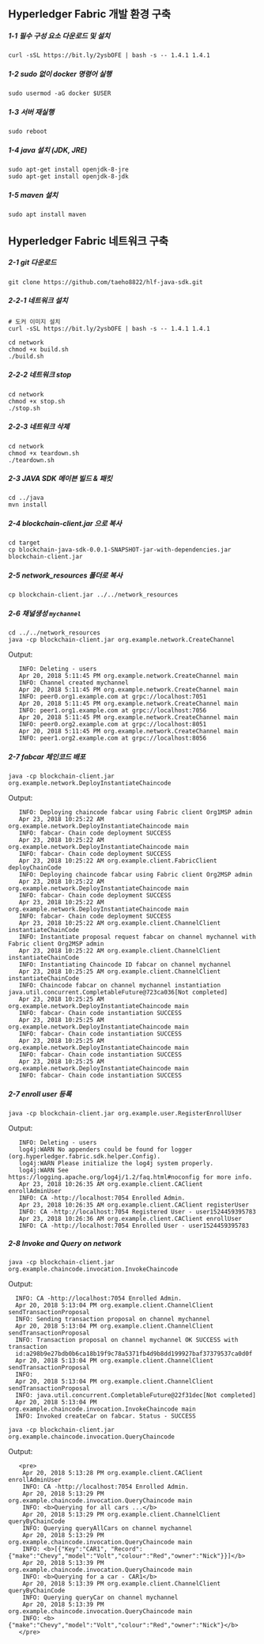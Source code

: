 
## Hyperledger Fabric 개발 환경 구축

##### 1-1 필수 구성 요소 다운로드 및 설치
  
```
curl -sSL https://bit.ly/2ysbOFE | bash -s -- 1.4.1 1.4.1
```
  
  
##### 1-2 sudo 없이 docker 명령어 실행  

```
sudo usermod -aG docker $USER
```
  
  
##### 1-3 서버 재실행  
    
```
sudo reboot
```
  

##### 1-4 java 설치 (JDK, JRE)  

```
sudo apt-get install openjdk-8-jre
sudo apt-get install openjdk-8-jdk
```

##### 1-5 maven 설치

```
sudo apt install maven
```
## Hyperledger Fabric 네트워크 구축

##### 2-1 git 다운로드


```
git clone https://github.com/taeho8822/hlf-java-sdk.git
```

##### 2-2-1 네트워크 설치 

```
# 도커 이미지 설치
curl -sSL https://bit.ly/2ysbOFE | bash -s -- 1.4.1 1.4.1

cd network
chmod +x build.sh
./build.sh
```

##### 2-2-2 네트워크 stop

```
cd network
chmod +x stop.sh
./stop.sh
```

##### 2-2-3 네트워크 삭제

```
cd network
chmod +x teardown.sh
./teardown.sh
```

##### 2-3 JAVA SDK 메이븐 빌드 & 패킷

```
cd ../java
mvn install
```

##### 2-4 blockchain-client.jar 으로 복사

```
cd target
cp blockchain-java-sdk-0.0.1-SNAPSHOT-jar-with-dependencies.jar blockchain-client.jar
```

##### 2-5 network_resources 폴더로 복사

```
cp blockchain-client.jar ../../network_resources
```

##### 2-6 채널생성 `mychannel`

```
cd ../../network_resources
java -cp blockchain-client.jar org.example.network.CreateChannel
```

Output:

```Apr 20, 2018 5:11:42 PM org.example.util.Util deleteDirectory
   INFO: Deleting - users
   Apr 20, 2018 5:11:45 PM org.example.network.CreateChannel main
   INFO: Channel created mychannel
   Apr 20, 2018 5:11:45 PM org.example.network.CreateChannel main
   INFO: peer0.org1.example.com at grpc://localhost:7051
   Apr 20, 2018 5:11:45 PM org.example.network.CreateChannel main
   INFO: peer1.org1.example.com at grpc://localhost:7056
   Apr 20, 2018 5:11:45 PM org.example.network.CreateChannel main
   INFO: peer0.org2.example.com at grpc://localhost:8051
   Apr 20, 2018 5:11:45 PM org.example.network.CreateChannel main
   INFO: peer1.org2.example.com at grpc://localhost:8056
```


##### 2-7 fabcar 체인코드 배포

```
java -cp blockchain-client.jar org.example.network.DeployInstantiateChaincode
```

 Output:

 ```Apr 23, 2018 10:25:22 AM org.example.client.FabricClient deployChainCode
    INFO: Deploying chaincode fabcar using Fabric client Org1MSP admin
    Apr 23, 2018 10:25:22 AM org.example.network.DeployInstantiateChaincode main
    INFO: fabcar- Chain code deployment SUCCESS
    Apr 23, 2018 10:25:22 AM org.example.network.DeployInstantiateChaincode main
    INFO: fabcar- Chain code deployment SUCCESS
    Apr 23, 2018 10:25:22 AM org.example.client.FabricClient deployChainCode
    INFO: Deploying chaincode fabcar using Fabric client Org2MSP admin
    Apr 23, 2018 10:25:22 AM org.example.network.DeployInstantiateChaincode main
    INFO: fabcar- Chain code deployment SUCCESS
    Apr 23, 2018 10:25:22 AM org.example.network.DeployInstantiateChaincode main
    INFO: fabcar- Chain code deployment SUCCESS
    Apr 23, 2018 10:25:22 AM org.example.client.ChannelClient instantiateChainCode
    INFO: Instantiate proposal request fabcar on channel mychannel with Fabric client Org2MSP admin
    Apr 23, 2018 10:25:22 AM org.example.client.ChannelClient instantiateChainCode
    INFO: Instantiating Chaincode ID fabcar on channel mychannel
    Apr 23, 2018 10:25:25 AM org.example.client.ChannelClient instantiateChainCode
    INFO: Chaincode fabcar on channel mychannel instantiation java.util.concurrent.CompletableFuture@723ca036[Not completed]
    Apr 23, 2018 10:25:25 AM org.example.network.DeployInstantiateChaincode main
    INFO: fabcar- Chain code instantiation SUCCESS
    Apr 23, 2018 10:25:25 AM org.example.network.DeployInstantiateChaincode main
    INFO: fabcar- Chain code instantiation SUCCESS
    Apr 23, 2018 10:25:25 AM org.example.network.DeployInstantiateChaincode main
    INFO: fabcar- Chain code instantiation SUCCESS
    Apr 23, 2018 10:25:25 AM org.example.network.DeployInstantiateChaincode main
    INFO: fabcar- Chain code instantiation SUCCESS
 ```



##### 2-7 enroll user 등록

```
java -cp blockchain-client.jar org.example.user.RegisterEnrollUser
```

 Output:

 ```Apr 23, 2018 10:26:34 AM org.example.util.Util deleteDirectory
    INFO: Deleting - users
    log4j:WARN No appenders could be found for logger (org.hyperledger.fabric.sdk.helper.Config).
    log4j:WARN Please initialize the log4j system properly.
    log4j:WARN See https://logging.apache.org/log4j/1.2/faq.html#noconfig for more info.
    Apr 23, 2018 10:26:35 AM org.example.client.CAClient enrollAdminUser
    INFO: CA -http://localhost:7054 Enrolled Admin.
    Apr 23, 2018 10:26:35 AM org.example.client.CAClient registerUser
    INFO: CA -http://localhost:7054 Registered User - user1524459395783
    Apr 23, 2018 10:26:36 AM org.example.client.CAClient enrollUser
    INFO: CA -http://localhost:7054 Enrolled User - user1524459395783
 ```

 ##### 2-8 Invoke and Query on network

```
java -cp blockchain-client.jar org.example.chaincode.invocation.InvokeChaincode
```

 Output:

 ```Apr 20, 2018 5:13:03 PM org.example.client.CAClient enrollAdminUser
   INFO: CA -http://localhost:7054 Enrolled Admin.
   Apr 20, 2018 5:13:04 PM org.example.client.ChannelClient sendTransactionProposal
   INFO: Sending transaction proposal on channel mychannel
   Apr 20, 2018 5:13:04 PM org.example.client.ChannelClient sendTransactionProposal
   INFO: Transaction proposal on channel mychannel OK SUCCESS with transaction
   id:a298b9e27bdb0b6ca18b19f9c78a5371fb4d9b8dd199927baf37379537ca0d0f
   Apr 20, 2018 5:13:04 PM org.example.client.ChannelClient sendTransactionProposal
   INFO:
   Apr 20, 2018 5:13:04 PM org.example.client.ChannelClient sendTransactionProposal
   INFO: java.util.concurrent.CompletableFuture@22f31dec[Not completed]
   Apr 20, 2018 5:13:04 PM org.example.chaincode.invocation.InvokeChaincode main
   INFO: Invoked createCar on fabcar. Status - SUCCESS
```

```
java -cp blockchain-client.jar org.example.chaincode.invocation.QueryChaincode
```

   Output:

```
   <pre>
    Apr 20, 2018 5:13:28 PM org.example.client.CAClient enrollAdminUser
    INFO: CA -http://localhost:7054 Enrolled Admin.
    Apr 20, 2018 5:13:29 PM org.example.chaincode.invocation.QueryChaincode main
    INFO: <b>Querying for all cars ...</b>
    Apr 20, 2018 5:13:29 PM org.example.client.ChannelClient queryByChainCode
    INFO: Querying queryAllCars on channel mychannel
    Apr 20, 2018 5:13:29 PM org.example.chaincode.invocation.QueryChaincode main
    INFO: <b>[{"Key":"CAR1", "Record":{"make":"Chevy","model":"Volt","colour":"Red","owner":"Nick"}}]</b>
    Apr 20, 2018 5:13:39 PM org.example.chaincode.invocation.QueryChaincode main
    INFO: <b>Querying for a car - CAR1</b>
    Apr 20, 2018 5:13:39 PM org.example.client.ChannelClient queryByChainCode
    INFO: Querying queryCar on channel mychannel
    Apr 20, 2018 5:13:39 PM org.example.chaincode.invocation.QueryChaincode main
    INFO: <b>{"make":"Chevy","model":"Volt","colour":"Red","owner":"Nick"}</b>
   </pre>
```
